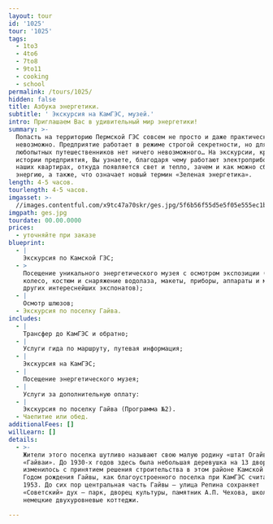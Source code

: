 ```yaml
---
layout: tour
id: '1025'
tour: '1025'
tags:
  - 1to3
  - 4to6
  - 7to8
  - 9to11
  - cooking
  - school
permalink: /tours/1025/
hidden: false
title: Азбука энергетики.
subtitle: ' Экскурсия на КамГЭС, музей.'
intro: Приглашаем Вас в удивительный мир энергетики!
summary: >-
  Попасть на территорию Пермской ГЭС совсем не просто и даже практически
  невозможно. Предприятие работает в режиме строгой секретности, но для
  любопытных путешественников нет ничего невозможного… На экскурсии, кроме
  истории предприятия, Вы узнаете, благодаря чему работают электроприборы в
  наших квартирах, откуда появляется свет и тепло, зачем и как можно сберегать
  энергию, а также, что означает новый термин «Зеленая энергетика».
length: 4-5 часов.
tourlength: 4-5 часов.
imgasset: >-
  //images.contentful.com/x9tc47a70skr/ges.jpg/5f6b56f55d5e5f05e555ec1b2b780dd7/ges.jpg
imgpath: ges.jpg
tourdate: 00.00.0000
prices:
  - уточняйте при заказе
blueprint:
  - |
    Экскурсия по Камской ГЭС;
  - >
    Посещение уникального энергетического музея с осмотром экспозиции (водяное
    колесо, костюм и снаряжение водолаза, макеты, приборы, аппараты и множество
    других интереснейших экспонатов);
  - |
    Осмотр шлюзов;
  - Экскурсия по поселку Гайва.
includes:
  - |
    Трансфер до КамГЭС и обратно;
  - |
    Услуги гида по маршруту, путевая информация;
  - |
    Экскурсия на КамГЭС;
  - |
    Посещение энергетического музея;
  - |
    Услуги за дополнительную оплату:
  - |
    Экскурсия по поселку Гайва (Программа №2).
  - Чаепитие или обед.
additionalFees: []
willLearn: []
details:
  - >-
    Жители этого поселка шутливо называют свою малую родину «штат Огайва» или
    «Гайваи». До 1930-х годов здесь была небольшая деревушка на 13 дворов. Все
    изменилось с принятием решения строительства в этом районе Камской ГЭС.
    Годом рождения Гайвы, как благоустроенного поселка при КамГЭС считается
    1953. До сих пор центральная часть Гайвы – улица Репина сохраняет
    «Советский» дух – парк, дворец культуры, памятник А.П. Чехова, школа,
    немецкие двухуровневые коттеджи. 

---
```

